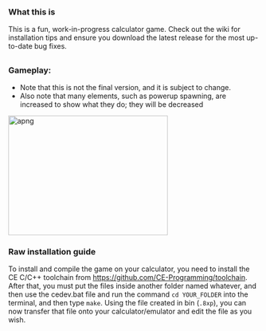 ### What this is
This is a fun, work-in-progress calculator game. Check out the wiki for installation tips and ensure you download the latest release for the most up-to-date bug fixes.
## 
### Gameplay:
- Note that this is not the final version, and it is subject to change.
- Also note that many elements, such as powerup spawning, are increased to show what they do; they will be decreased
<img width="320" height="240" alt="apng" src="https://github.com/user-attachments/assets/11c0d24d-3006-440f-9097-bb6da1691b40" />

### Raw installation guide
To install and compile the game on your calculator, you need to install the CE C/C++ toolchain from https://github.com/CE-Programming/toolchain. After that, you must put the files inside another folder named whatever, and then use the cedev.bat file and run the command `cd YOUR_FOLDER` into the terminal, and then type `make`. Using the file created in bin (`.8xp`), you can now transfer that file onto your calculator/emulator and edit the file as you wish. 
